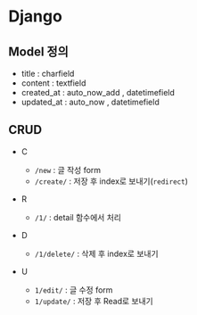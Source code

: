 # Django

## Model 정의

* title : charfield
* content : textfield
* created_at : auto_now_add ,  datetimefield
* updated_at : auto_now , datetimefield

## CRUD

* C
  *  `/new` : 글 작성 form
  * `/create/` : 저장 후 index로 보내기(`redirect`) 

* R
  * `/1/` : detail 함수에서 처리

* D
  * `/1/delete/` : 삭제 후 index로 보내기
* U
  * `1/edit/` : 글 수정 form
  * `1/update/` : 저장 후 Read로 보내기